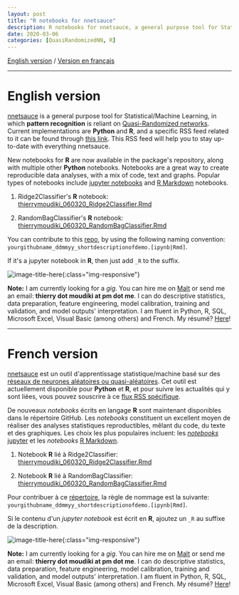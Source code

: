 ```yaml
---
layout: post
title: "R notebooks for nnetsauce"
description: R notebooks for nnetsauce, a general purpose tool for Statistical/Machine Learning 
date: 2020-03-06
categories: [QuasiRandomizedNN, R]
---
```


[English version](#english-version) / [Version en français](#french-version)

<hr>

# English version

[nnetsauce](https://thierrymoudiki.github.io/software/nnetsauce/) is a general purpose tool for Statistical/Machine Learning, in which __pattern recognition__ is reliant on [Quasi-Randomized networks](https://www.researchgate.net/project/Quasi-randomized-neural-networks). Current implementations are __Python__ and __R__, and a specific RSS feed related to it can be found through [this link](https://thierrymoudiki.github.io/feed_nnetsauce.xml). This RSS feed will help you to stay up-to-date with everything nnetsauce.

New notebooks for __R__ are now available in the package's repository, along with multiple other __Python__ notebooks. Notebooks are a great way to create reproducible data analyses, with a mix of code, text and graphs. Popular types of notebooks include [jupyter notebooks](https://jupyter.org/) and [R Markdown](https://rmarkdown.rstudio.com) notebooks.  

1) Ridge2Classifier's __R__ notebook: [thierrymoudiki_060320_Ridge2Classifier.Rmd](https://github.com/thierrymoudiki/nnetsauce/blob/master/nnetsauce/demo/thierrymoudiki_060320_Ridge2Classifier.Rmd)


2) RandomBagClassifier's __R__ notebook: [thierrymoudiki_060320_RandomBagClassifier.Rmd](https://github.com/thierrymoudiki/nnetsauce/blob/master/nnetsauce/demo/thierrymoudiki_060320_RandomBagClassifier.Rmd)


You can contribute to this [repo](https://github.com/thierrymoudiki/nnetsauce/blob/master/nnetsauce/demo), by using the following naming convention: `yourgithubname_ddmmyy_shortdescriptionofdemo.[ipynb|Rmd]`. 

If it's a jupyter notebook in __R__, then just add `_R` to the suffix. 

![image-title-here]({{base}}/images/2020-03-06/2020-03-06-image1.png){:class="img-responsive"} 

__Note:__ I am currently looking for a _gig_. You can hire me on [Malt](https://www.malt.fr/profile/thierrymoudiki) or send me an email: __thierry dot moudiki at pm dot me__. I can do descriptive statistics, data preparation, feature engineering, model calibration, training and validation, and model outputs' interpretation. I am fluent in Python, R, SQL, Microsoft Excel, Visual Basic (among others) and French. My résumé? [Here]({{base}}/cv/thierry-moudiki.pdf)!


<hr>

# French version

[nnetsauce](https://thierrymoudiki.github.io/software/nnetsauce/) est un outil d'apprentissage statistique/machine basé sur des [réseaux de neurones aléatoires ou quasi-aléatoires](https://www.researchgate.net/project/Quasi-randomized-neural-networks). Cet outil est actuellement disponible pour __Python__ et __R__, et pour suivre les actualités qui y sont liées, vous pouvez souscrire à ce [flux RSS spécifique](https://thierrymoudiki.github.io/feed_nnetsauce.xml).

De nouveaux _notebooks_ écrits en langage __R__ sont maintenant disponibles dans le répertoire GitHub. Les _notebooks_ constituent un excellent moyen de réaliser des analyses statistiques reproductibles, mêlant du code, du texte et des graphiques. Les choix les plus populaires incluent: les [_notebooks_ jupyter](https://jupyter.org/) et les _notebooks_ [R Markdown](https://rmarkdown.rstudio.com).

1) Notebook __R__ lié à Ridge2Classifier: [thierrymoudiki_060320_Ridge2Classifier.Rmd](https://github.com/thierrymoudiki/nnetsauce/blob/master/nnetsauce/demo/thierrymoudiki_060320_Ridge2Classifier.Rmd)

2) Notebook __R__ lié à RandomBagClassifier: [thierrymoudiki_060320_RandomBagClassifier.Rmd](https://github.com/thierrymoudiki/nnetsauce/blob/master/nnetsauce/demo/thierrymoudiki_060320_RandomBagClassifier.Rmd)

Pour contribuer à ce [répertoire](https://github.com/thierrymoudiki/nnetsauce/blob/master/nnetsauce/demo), la règle de nommage est la suivante: `yourgithubname_ddmmyy_shortdescriptionofdemo.[ipynb|Rmd]`. 

Si le contenu d'un _jupyter notebook_ est écrit en __R__, ajoutez un `_R` au  suffixe de la description. 

![image-title-here]({{base}}/images/2020-03-06/2020-03-06-image1.png){:class="img-responsive"} 


__Note:__ I am currently looking for a _gig_. You can hire me on [Malt](https://www.malt.fr/profile/thierrymoudiki) or send me an email: __thierry dot moudiki at pm dot me__. I can do descriptive statistics, data preparation, feature engineering, model calibration, training and validation, and model outputs' interpretation. I am fluent in Python, R, SQL, Microsoft Excel, Visual Basic (among others) and French. My résumé? [Here]({{base}}/cv/thierry-moudiki.pdf)!
